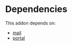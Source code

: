 # Dependencies

This addon depends on:

- [mail](https://github.com/bringout/oca-ocb-core/tree/e9ca19c0c154b94934ea86258814c560c4e016f4/odoo-bringout-oca-ocb-mail)
- [portal](https://github.com/bringout/oca-ocb-website/tree/9965a93c2c7a8a1f9155e81e743ed695c59b8c50/odoo-bringout-oca-ocb-portal)
